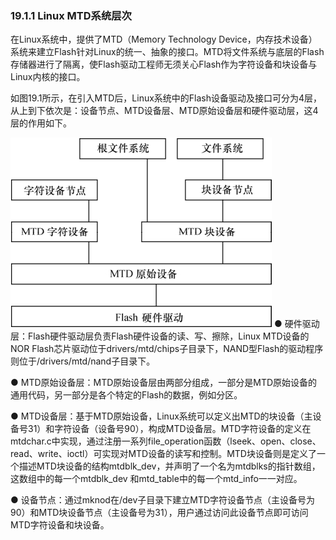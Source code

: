 ### 19.1.1 Linux MTD系统层次

在Linux系统中，提供了MTD（Memory Technology Device，内存技术设备）系统来建立Flash针对Linux的统一、抽象的接口。MTD将文件系统与底层的Flash存储器进行了隔离，使Flash驱动工程师无须关心Flash作为字符设备和块设备与Linux内核的接口。

如图19.1所示，在引入MTD后，Linux系统中的Flash设备驱动及接口可分为4层，从上到下依次是：设备节点、MTD设备层、MTD原始设备层和硬件驱动层，这4层的作用如下。

![P499_50716.jpg](../images/P499_50716.jpg)
● 硬件驱动层：Flash硬件驱动层负责Flash硬件设备的读、写、擦除，Linux MTD设备的NOR Flash芯片驱动位于drivers/mtd/chips子目录下，NAND型Flash的驱动程序则位于/drivers/mtd/nand子目录下。

● MTD原始设备层：MTD原始设备层由两部分组成，一部分是MTD原始设备的通用代码，另一部分是各个特定的Flash的数据，例如分区。

● MTD设备层：基于MTD原始设备，Linux系统可以定义出MTD的块设备（主设备号31）和字符设备（设备号90），构成MTD设备层。MTD字符设备的定义在mtdchar.c中实现，通过注册一系列file_operation函数（lseek、open、close、read、write、ioctl）可实现对MTD设备的读写和控制。MTD块设备则是定义了一个描述MTD块设备的结构mtdblk_dev，并声明了一个名为mtdblks的指针数组，这数组中的每一个mtdblk_dev 和mtd_table中的每一个mtd_info一一对应。

● 设备节点：通过mknod在/dev子目录下建立MTD字符设备节点（主设备号为90）和MTD块设备节点（主设备号为31），用户通过访问此设备节点即可访问MTD字符设备和块设备。

